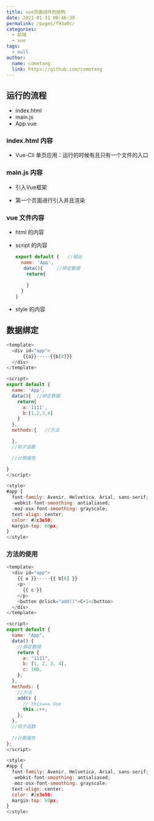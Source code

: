 ```yaml
---
title: vue页面组件的结构
date: 2021-01-31 00:46:39
permalink: /pages/f93a0c/
categories: 
  - 前端
  - vue
tags: 
  - null
author: 
  name: cometang
  link: https://github.com/cometang
---
```




## 运行的流程

- index.html
- main.js
- App.vue

###  index.html 内容

- Vue-Cli 单页应用：运行的时候有且只有一个文件的入口

### main.js 内容

- 引入Vue框架

- 第一个页面进行引入并且渲染

  

### vue 文件内容

- html 的内容

- script 的内容

  ```js
  export default {   //输出
    name: 'App',
     data(){     //绑定数据
      return{
        
      }
    }
  }
  ```

  

- style 的内容



## 数据绑定

```js
<template>
  <div id="app">
      {{a}}-----{{b[0]}}
  </div>
</template>

<script>
export default {    
  name: 'App',
  data(){  //绑定数据
    return{
      a:'1111',
      b:[1,2,3,4]
    }
  },
  methods:{   //方法

  },
  //钩子函数

  //计算属性

}
</script>

<style>
#app {
  font-family: Avenir, Helvetica, Arial, sans-serif;
  -webkit-font-smoothing: antialiased;
  -moz-osx-font-smoothing: grayscale;
  text-align: center;
  color: #2c3e50;
  margin-top: 60px;
}
</style>


```

### 方法的使用

```js
<template>
  <div id="app">
    {{ a }}-----{{ b[0] }}
    <p>
      {{ c }}
    </p>
    <button @click="add()">C+1</button>
  </div>
</template>

<script>
export default {
  name: "App",
  data() {
    //绑定数据
    return {
      a: "1111",
      b: [1, 2, 3, 4],
      c: 100,
    };
  },
  methods: {
    //方法
    add() {
      // this=== Vue
      this.c++;
    },
  },
  //钩子函数
	
  //计算属性
};
</script>

<style>
#app {
  font-family: Avenir, Helvetica, Arial, sans-serif;
  -webkit-font-smoothing: antialiased;
  -moz-osx-font-smoothing: grayscale;
  text-align: center;
  color: #2c3e50;
  margin-top: 60px;
}
</style>

```

